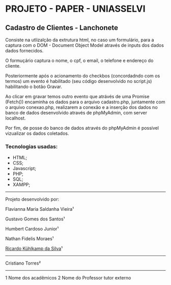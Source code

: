 # PROJETO - PAPER - UNIASSELVI
## Cadastro de Clientes - Lanchonete

Consiste na utlizalção da extrutura html, no caso um formulário, para a captura com o DOM - Document Object Model através de inputs dos dados dados fornecidos.

O formuçário captura o nome, o cpf, o email, o telefone e endereço do cliente.

Posteriormente após o acionamento do checkbos (concordadndo com os termos) um evento é habilitado (seu código desenvolvido no script.js) habilitando o botão Gravar.

Ao clicar em gravar temos outro evento que atrávés de uma Promise (Fetch()) encaminha os dados para o arquivo cadastro.php, juntamente com o arquivo conexao.php, realizarem a conexão e a inserção dos dados no banco de dados desenvolvido através de phpMyAdmin, com server localhost.

Por fim, de posse do banco de dados através do phpMyAdmin é possível vizualizar os dados coletados.

### Tecnologias usadas:
- HTML;
- CSS;
- Javascript;
- PHP;
- SQL;
- XAMPP;

---
Projeto desenvolvido por:

Flavianna Maria Saldanha Vieira¹

Gustavo Gomes dos Santos¹

Humbert Cardoso Junior¹

Nathan Fidelis Moraes¹

[Ricardo Kühlkamp da Silva](https://github.com/ricardokuhlkamp)¹

---

Cristiano Torres²

---
1 Nome dos acadêmicos
2 Nome do Professor tutor externo
